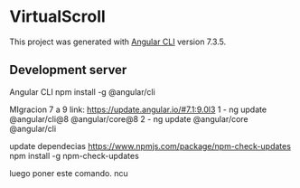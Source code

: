 # VirtualScroll

This project was generated with [Angular CLI](https://github.com/angular/angular-cli) version 7.3.5.

## Development server

Angular CLI
npm install -g @angular/cli


MIgracion 7 a 9
link: https://update.angular.io/#7.1:9.0l3
1 - ng update @angular/cli@8 @angular/core@8
2 - ng update @angular/core @angular/cli

update dependecias https://www.npmjs.com/package/npm-check-updates
npm install -g npm-check-updates  

luego poner este comando. 
ncu   

